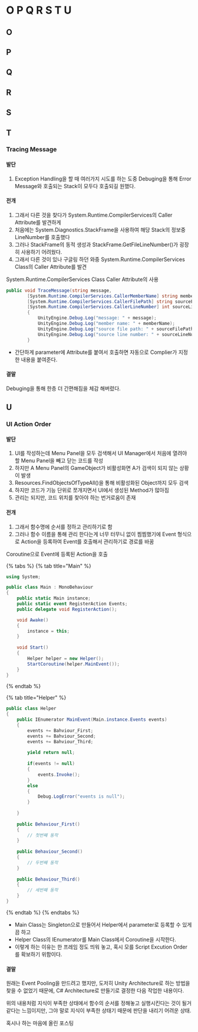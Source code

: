 # O P Q R S T U

## O 

## P 

## Q 

## R 

## S 

## T 

### Tracing Message

#### 발단

1. Exception Handling을 할 때 여러가지 시도를 하는 도중 Debuging을 통해 Error Message와 호출되는 Stack이 모두다 호출되길 원했다.



#### 전개 

1. 그래서 다른 것을 찾다가 System.Runtime.CompilerServices의 Caller Attribute를 발견하게 
2. 처음에는 System.Diagnostics.StackFrame을 사용하여 해당 Stack의 정보중 LineNumber를 호출했다
3. 그러나 StackFrame의 동적 생성과 StackFrame.GetFileLineNumber\(\)가 굉장히 사용하기 어려웠다.
4. 그래서 다른 것이 있나 구글링 하던 와중 System.Runtime.CompilerServices Class의 Caller Attribute를 발견

System.Runtime.CompilerServices Class Caller Attribute의 사용

```csharp
public void TraceMessage(string message,
        [System.Runtime.CompilerServices.CallerMemberName] string memberName = "",
        [System.Runtime.CompilerServices.CallerFilePath] string sourceFilePath = "",
        [System.Runtime.CompilerServices.CallerLineNumber] int sourceLineNumber = 0)
        {
            UnityEngine.Debug.Log("message: " + message);
            UnityEngine.Debug.Log("member name: " + memberName);
            UnityEngine.Debug.Log("source file path: " + sourceFilePath);
            UnityEngine.Debug.Log("source line number: " + sourceLineNumber);
        }
```

* 간단하게 parameter에 Attribute를 붙여서 호출하면 자동으로 Complier가 지정한 내용을 붙여준다.



#### 결말

Debuging을 통해 한층 더 간편해짐을 체감 해버렸다.

## U

### UI Action Order

#### 발단

1. UI를 작성하는데 Menu Panel을 모두 검색해서 UI Manager에서 처음에 열려야 할 Menu Panel을 빼고 닫는 코드를 작성
2. 하지만 A Menu Panel의 GameObject가 비활성화면 A가 검색이 되지 않는 상황이 발생
3. Resources.FindObjectsOfTypeAll\(\)을 통해 비활성화된 Object까지 모두 검색
4. 하지만 코드가 기능 단위로 쪼개지면서 UI에서 생성된 Method가 많아짐
5. 관리는 되지만, 코드 위치를 찾아야 하는 번거로움이 존재

#### 전개 

1. 그래서 함수명에 순서를 정하고 관리하기로 함
2. 그러나 함수 이름을 통해 관리 한다는게 너무 터무니 없이 찜찜했기에 Event 형식으로 Action을 등록하여 Event를 호출해서 관리하기로 경로를 바꿈

Coroutine으로 Event에 등록된 Action을 호출

{% tabs %}
{% tab title="Main" %}
```csharp
using System;

public class Main : MonoBehaviour
{
    public static Main instance;
    public static event RegisterAction Events;
    public delegate void RegisterAction();

    void Awake()
    {
        instance = this;
    }    
    
    void Start()
    {
        Helper helper = new Helper();
        StartCoroutine(helper.MainEvent());
    }
}
```
{% endtab %}

{% tab title="Helper" %}
```csharp
public class Helper
{
    public IEnumerator MainEvent(Main.instance.Events events)
    {
        events += Bahviour_First;
        events += Bahviour_Second;
        events += Bahviour_Third;
        
        yield return null;
        
        if(events != null)
        {
            events.Invoke();
        }
        else
        {
            Debug.LogError("events is null");
        }
        
    }
    
    public Behaviour_First()
    {
        // 첫번째 동작
    }
    
    public Behaviour_Second()
    {
        // 두번째 동작
    }
    
    public Behaviour_Third()
    {
        // 세번째 동작
    }
}
```
{% endtab %}
{% endtabs %}

* Main Class는 Singleton으로 만들어서 Helper에서 parameter로 등록할 수 있게끔 하고
* Helper Class의 IEnumerator를 Main Class에서 Coroutine을 시작한다.
* 이렇게 하는 이유는 한 프레임 정도 띄워 놓고, 혹시 모를 Script Excution Order를 확보하기 위함이다.

#### 결말 

원래는 Event Pooling을 만드려고 했지만, 도저히 Unity Architecture로 하는 방법을 찾을 수 없었기 때문에, C\# Architecture로 만들기로 결정한 다음 작업한 내용이다.

위의 내용처럼 지식이 부족한 상태에서 함수의 순서를 정해놓고 실행시킨다는 것이 될거 같다는 느낌이지만, 그야 말로 지식이 부족한 상태기 때문에 판단을 내리기 어려운 상태.

혹시나 하는 마음에 올린 포스팅

